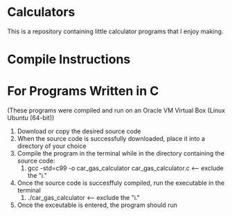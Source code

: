# Calculators
This is a repository containing little calculator programs that I enjoy making.

# Compile Instructions

# For Programs Written in C
(These programs were compiled and run on an Oracle VM Virtual Box (Linux Ubuntu (64-bit))
1. Download or copy the desired source code
2. When the source code is successfully downloaded, place it into a directory of your choice
3. Compile the program in the terminal while in the directory containing the source code:
   1. gcc -std=c99 -o car_gas_calculator car_gas_calculator.c <-- exclude the "i." 
4. Once the source code is succesffuly compiled, run the executable in the terminal
   1. ./car_gas_calculator <-- exclude the "i." 
5. Once the exceutable is entered, the program should run

